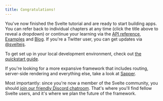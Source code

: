 ```yaml
---
title: Congratulations!
---
```


You've now finished the Svelte tutorial and are ready to start building apps. You can refer back to individual chapters at any time (click the title above to reveal a dropdown) or continue your learning via the [API reference](docs), [Examples](examples) and [Blog](blog). If you're a Twitter user, you can get updates via [@sveltejs](https://twitter.com/sveltejs).

To get set up in your local development environment, check out [the quickstart guide](blog/the-easiest-way-to-get-started).

If you're looking for a more expansive framework that includes routing, server-side rendering and everything else, take a look at [Sapper](https://sapper.svelte.dev).

Most importantly: since you're now a member of the Svelte community, you should [join our friendly Discord chatroom](chat). That's where you'll find fellow Svelte users, and it's where we plan the future of the framework.